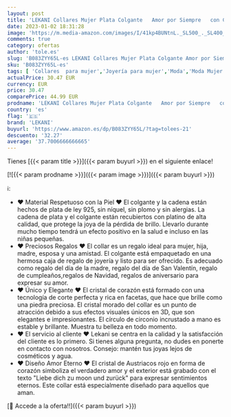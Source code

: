 ```yaml
---
layout: post
title: 'LEKANI Collares Mujer Plata Colgante   Amor por Siempre   con Cristal de Austriacos  Joyas Mujer Navidad Regalos Originales para Mujer Madre Mamá Abuela Dia de la Madre  Purple '
date: 2023-01-02 18:31:28
image: 'https://m.media-amazon.com/images/I/41kp4BUNtnL._SL500_._SL400_.jpg'
comments: true
category: ofertas
author: 'tole.es'
slug: 'B083ZYY65L-es LEKANI Collares Mujer Plata Colgante Amor por Siempre con...'
sku: 'B083ZYY65L-es'
tags: [ 'Collares  para mujer','Joyería para mujer','Moda','Moda Mujer','lekani','navidad','🇪🇸', ]
actualPrice: 30.47 EUR
currency: EUR
price: 30.47
comparePrice: 44.99 EUR
prodname: 'LEKANI Collares Mujer Plata Colgante   Amor por Siempre   con Cristal de Austriacos  Joyas Mujer Navidad Regalos Originales para Mujer Madre Mamá Abuela Dia de la Madre  Purple '
country: 'es'
flag: '🇪🇸'
brand: 'LEKANI'
buyurl: 'https://www.amazon.es/dp/B083ZYY65L/?tag=tolees-21'
descuento: '32.27'
average: '37.7006666666665'
---
```


Tienes [{{< param title >}}]({{< param buyurl >}}) en el siguiente enlace!

[![{{< param prodname >}}]({{< param image >}})]({{< param buyurl >}})

ℹ️:

- ♥ Material Respetuoso con la Piel ♥ El colgante y la cadena están hechos de plata de ley 925, sin níquel, sin plomo y sin alergias. La cadena de plata y el colgante están recubiertos con platino de alta calidad, que protege la joya de la pérdida de brillo. Llevarlo durante mucho tiempo tendrá un efecto positivo en la salud e incluso en las niñas pequeñas.
- ♥ Preciosos Regalos ♥ El collar es un regalo ideal para mujer, hija, madre, esposa y una amistad. El colgante está empaquetado en una hermosa caja de regalo de joyería y listo para ser ofrecido. Es adecuado como regalo del día de la madre, regalo del día de San Valentín, regalo de cumpleaños,regalos de Navidad, regalos de aniversario para expresar su amor.
- ♥ Único y Elegante ♥ El cristal de corazón está formado con una tecnología de corte perfecta y rica en facetas, que hace que brille como una piedra preciosa. El cristal morado del collar es un punto de atracción debido a sus efectos visuales únicos en 3D, que son elegantes e impresionantes. El círculo de circonio incrustado a mano es estable y brillante. Muestra tu belleza en todo momento.
- ♥ El servicio al cliente ♥ Lekani se centra en la calidad y la satisfacción del cliente es lo primero. Si tienes alguna pregunta, no dudes en ponerte en contacto con nosotros. Consejo: mantén tus joyas lejos de cosméticos y agua.
- ♥ Diseño Amor Eterno ♥ El cristal de Austriacos rojo en forma de corazón simboliza el verdadero amor y el exterior está grabado con el texto "Liebe dich zu moon und zurück" para expresar sentimientos eternos. Este collar está especialmente diseñado para aquellos que aman.

[🛒 Accede a la oferta!!]({{< param buyurl >}})
